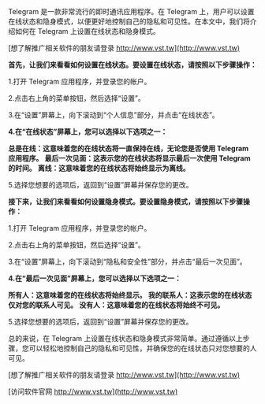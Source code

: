 Telegram 是一款非常流行的即时通讯应用程序。在 Telegram 上，用户可以设置在线状态和隐身模式，以便更好地控制自己的隐私和可见性。在本文中，我们将介绍如何在 Telegram 上设置在线状态和隐身模式。

[想了解推广相关软件的朋友请登录 http://www.vst.tw](http://www.vst.tw)

**首先，让我们来看看如何设置在线状态。要设置在线状态，请按照以下步骤操作：**

1.打开 Telegram 应用程序，并登录您的帐户。

2.点击右上角的菜单按钮，然后选择“设置”。

3.在“设置”屏幕上，向下滚动到“个人信息”部分，并点击“在线状态”。

**4.在“在线状态”屏幕上，您可以选择以下选项之一：**

**总是在线：这意味着您的在线状态将一直保持在线，无论您是否使用 Telegram 应用程序。**
**最后一次见面：这表示您的在线状态将显示最后一次使用 Telegram 的时间。**
**离线：这意味着您的在线状态将始终显示为离线。**

5.选择您想要的选项后，返回到“设置”屏幕并保存您的更改。

**接下来，让我们来看看如何设置隐身模式。要设置隐身模式，请按照以下步骤操作：**

1.打开 Telegram 应用程序，并登录您的帐户。

2.点击右上角的菜单按钮，然后选择“设置”。

3.在“设置”屏幕上，向下滚动到“隐私和安全性”部分，并点击“最后一次见面”。

**4.在“最后一次见面”屏幕上，您可以选择以下选项之一：**

**所有人：这意味着您的在线状态将始终显示。**
**我的联系人：这表示您的在线状态仅对您的联系人可见。**
**没有人：这意味着您的在线状态将始终不可见。**

5.选择您想要的选项后，返回到“设置”屏幕并保存您的更改。

总的来说，在 Telegram 上设置在线状态和隐身模式非常简单。通过遵循以上步骤，您可以轻松地控制自己的隐私和可见性，并确保您的在线状态只对您想要的人可见。

[想了解推广相关软件的朋友请登录 http://www.vst.tw](http://www.vst.tw)


[访问软件官网 http://www.vst.tw](http://www.vst.tw)

